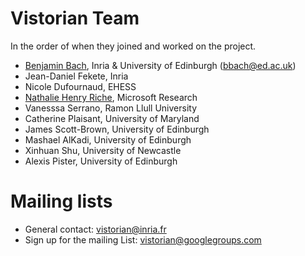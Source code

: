 # Vistorian Team

In the order of when they joined and worked on the project.

* [Benjamin Bach](http://benjbach.me), Inria & University of Edinburgh (bbach@ed.ac.uk)
* Jean-Daniel Fekete, Inria
* Nicole Dufournaud, EHESS
* [Nathalie Henry Riche](https://www.microsoft.com/en-us/research/people/nath/), Microsoft Research
* Vanesssa Serrano, Ramon Llull University
* Catherine Plaisant, University of Maryland
* James Scott-Brown, University of Edinburgh 
* Mashael AlKadi, University of Edinburgh
* Xinhuan Shu, University of Newcastle
* Alexis Pister, University of Edinburgh



# Mailing lists

* General contact: [vistorian@inria.fr](mailto:vistorian@inria.fr)
* Sign up for the mailing List: [vistorian@googlegroups.com](https://groups.google.com/forum/#!forum/vistorian/join)
